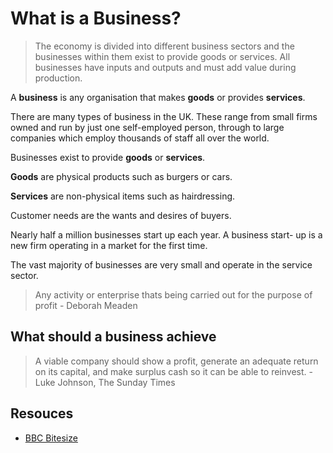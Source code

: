 # What is a Business?

> The economy is divided into different business sectors and the businesses within them exist to provide goods or services. All businesses have inputs and outputs and must add value during production.

A **business** is any organisation that makes **goods** or provides **services**.

There are many types of business in the UK. These range from small firms owned and run by just one self-employed person, through to large companies which employ thousands of staff all over the world.

Businesses exist to provide **goods** or **services**.

**Goods** are physical products such as burgers or cars.

**Services** are non-physical items such as hairdressing.

Customer needs are the wants and desires of buyers.

Nearly half a million businesses start up each year. A business start- up is a new firm operating in a market for the first time.

The vast majority of businesses are very small and operate in the service sector.

> Any activity or enterprise thats being carried out for the purpose of profit - Deborah Meaden

## What should a business achieve 

> A viable company should show a profit, generate an adequate return on its capital, and make surplus cash so it can be able to reinvest. - Luke Johnson, The Sunday Times


## Resouces

* [BBC Bitesize](https://www.bbc.com/bitesize/guides/zrvb9j6/revision/1)
